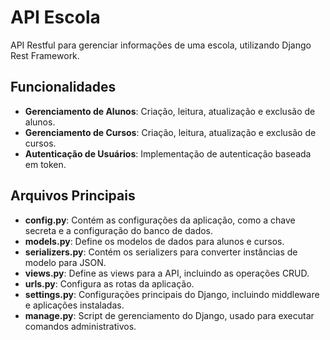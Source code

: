 # API Escola

API Restful para gerenciar informações de uma escola, utilizando Django Rest Framework.

## Funcionalidades

- **Gerenciamento de Alunos**: Criação, leitura, atualização e exclusão de alunos.
- **Gerenciamento de Cursos**: Criação, leitura, atualização e exclusão de cursos.
- **Autenticação de Usuários**: Implementação de autenticação baseada em token.

## Arquivos Principais

- **config.py**: Contém as configurações da aplicação, como a chave secreta e a configuração do banco de dados.
- **models.py**: Define os modelos de dados para alunos e cursos.
- **serializers.py**: Contém os serializers para converter instâncias de modelo para JSON.
- **views.py**: Define as views para a API, incluindo as operações CRUD.
- **urls.py**: Configura as rotas da aplicação.
- **settings.py**: Configurações principais do Django, incluindo middleware e aplicações instaladas.
- **manage.py**: Script de gerenciamento do Django, usado para executar comandos administrativos.
